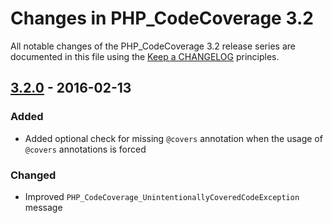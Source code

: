 # Changes in PHP_CodeCoverage 3.2

All notable changes of the PHP_CodeCoverage 3.2 release series are documented in this file using the [Keep a CHANGELOG](http://keepachangelog.com/) principles.

## [3.2.0] - 2016-02-13

### Added

* Added optional check for missing `@covers` annotation when the usage of `@covers` annotations is forced

### Changed

* Improved `PHP_CodeCoverage_UnintentionallyCoveredCodeException` message

[3.2.0]: https://github.com/sebastianbergmann/php-code-coverage/compare/3.1...3.2.0

